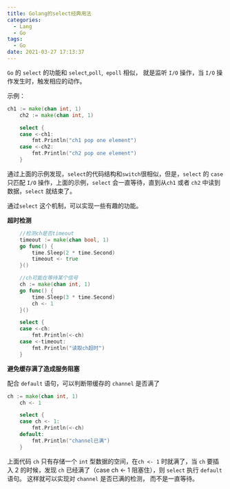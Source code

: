 ```yaml
---
title: Golang的select经典用法
categories:
  - Lang
  - Go
tags:
  - Go
date: 2021-03-27 17:13:37
---
```


`Go` 的 `select` 的功能和 `select`,`poll`,` epoll` 相似， 就是监听 `I/O` 操作，当 `I/O` 操作发生时，触发相应的动作。

示例：

```go
ch1 := make(chan int, 1)
	ch2 := make(chan int, 1)

	select {
	case <-ch1:
		fmt.Println("ch1 pop one element")
	case <-ch2:
		fmt.Println("ch2 pop one element")
	}
```

通过上面的示例发现，`select`的代码结构和`switch`很相似，但是，`select` 的 `case` 只匹配 `I/O` 操作，上面的示例，`select` 会一直等待，直到从`ch1` 或者 `ch2` 中读到数据，`select` 就结束了。

通过`select` 这个机制，可以实现一些有趣的功能。

**超时检测**

```go
	//检测ch是否timeout
	timeout := make(chan bool, 1)
	go func() {
		time.Sleep(2 * time.Second)
		timeout <- true
	}()

	//ch可能在等待某个信号
	ch := make(chan int, 1)
	go func() {
		time.Sleep(3 * time.Second)
		ch <- 1
	}()

	select {
	case <-ch:
		fmt.Println(<-ch)
	case <-timeout:
		fmt.Println("读取ch超时")
	}
```

**避免缓存满了造成服务阻塞**

配合 `default` 语句，可以判断带缓存的 `channel` 是否满了

```go
ch := make(chan int, 1)
	ch <- 1

	select {
	case ch <- 1:
		fmt.Println(<-ch)
	default:
		fmt.Println("channel已满")
	}
```

上面代码 `ch` 只有存储一个 `int` 型数据的空间，在`ch <- 1` 时就满了，当 `ch` 要插入 2 的时候，发现 `ch` 已经满了（case ch <- 1 阻塞住），则 `select` 执行 `default` 语句。 这样就可以实现对 `channel` 是否已满的检测， 而不是一直等待。
